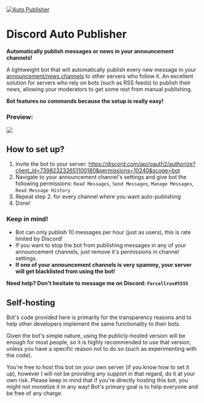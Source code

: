 [![Auto Publisher](https://cdn.discordapp.com/app-icons/739823232651100180/afc7325d445543050505179799e8fb7d.png)](https://discord.com/api/oauth2/authorize?client_id=739823232651100180&permissions=10240&scope=bot "Auto Publisher bot")
# Discord Auto Publisher
**Automatically publish messages or news in your announcement channels!**

A lightweight bot that will automatically publish every new message in your [announcement/news channels](https://support.discord.com/hc/en-us/articles/360032008192-Announcement-Channels-) to other servers who follow it. An excellent solution for servers who rely on bots (such as RSS feeds) to publish their news, allowing your moderators to get some rest from manual publishing.

**Bot features no commands because the setup is really easy!**

### Preview:
![](https://media.giphy.com/media/KxgsmVFc4nMF7U50UF/giphy.gif)

## How to set up?
1. Invite the bot to your server: https://discord.com/api/oauth2/authorize?client_id=739823232651100180&permissions=10240&scope=bot
2. Navigate to your announcement channel's settings and give bot the following permissions: `Read Messages`, `Send Messages`, `Manage Messages`, `Read Message History`
3. Repeat step 2. for every channel where you want auto-publishing
4. Done!

### Keep in mind!
* Bot can only publish 10 messages per hour (just as users), this is rate limited by Discord!
* If you want to stop the bot from publishing messages in any of your announcement channels, just remove it's permissions in channel settings.
* **If one of your announcement channels is very spammy, your server will get blacklisted from using the bot!**

**Need help? Don't hesitate to message me on Discord: `Forcellrus#5555`**

## Self-hosting
Bot's code provided here is primarily for the transparency reasons and to help other developers implement the same functionality to their bots. 

Given the bot's simple nature, using the publicly-hosted version will be enough for most people, so it is highly recommended to use that version, unless you have a specific reason not to do so (such as experimenting with the code). 

You're free to host this bot on your own server (if you know how to set it up), however I will not be providing any support in that regard, do it at your own risk. Please keep in mind that if you're directly hosting this bot, you might not monetize it in any way! Bot's primary goal is to help everyone and be free of any charge.
